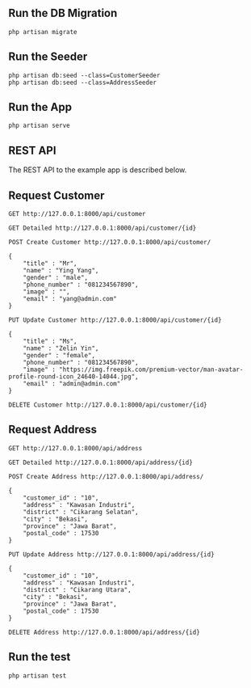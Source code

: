 ## Run the DB Migration

    php artisan migrate
    
## Run the Seeder

    php artisan db:seed --class=CustomerSeeder
    php artisan db:seed --class=AddressSeeder

## Run the App
    php artisan serve

## REST API

The REST API to the example app is described below.

## Request Customer

`GET http://127.0.0.1:8000/api/customer`

`GET Detailed http://127.0.0.1:8000/api/customer/{id}`

`POST Create Customer http://127.0.0.1:8000/api/customer/`

    {
        "title" : "Mr",
        "name" : "Ying Yang",
        "gender" : "male",
        "phone_number" : "081234567890",
        "image" : "",
        "email" : "yang@admin.com"
    }

`PUT Update Customer http://127.0.0.1:8000/api/customer/{id}`

    {
        "title" : "Ms",
        "name" : "Zelin Yin",
        "gender" : "female",
        "phone_number" : "081234567890",
        "image" : "https://img.freepik.com/premium-vector/man-avatar-profile-round-icon_24640-14044.jpg",
        "email" : "admin@admin.com"
    }

`DELETE Customer http://127.0.0.1:8000/api/customer/{id}`

## Request Address

`GET http://127.0.0.1:8000/api/address`

`GET Detailed http://127.0.0.1:8000/api/address/{id}`

`POST Create Address http://127.0.0.1:8000/api/address/`

    {
        "customer_id" : "10",
        "address" : "Kawasan Industri",
        "district" : "Cikarang Selatan",
        "city" : "Bekasi",
        "province" : "Jawa Barat",
        "postal_code" : 17530
    }

`PUT Update Address http://127.0.0.1:8000/api/address/{id}`

    {
        "customer_id" : "10",
        "address" : "Kawasan Industri",
        "district" : "Cikarang Utara",
        "city" : "Bekasi",
        "province" : "Jawa Barat",
        "postal_code" : 17530
    }

`DELETE Address http://127.0.0.1:8000/api/address/{id}`

## Run the test

    php artisan test